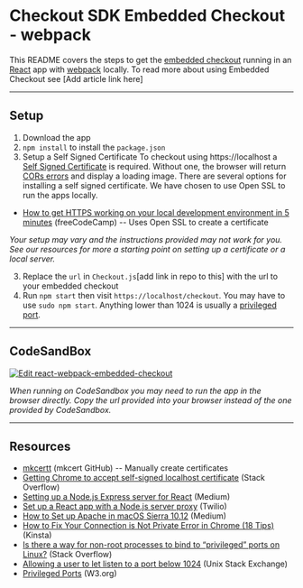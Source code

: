 # Checkout SDK Embedded Checkout - webpack

This README covers the steps to get the [embedded checkout](https://github.com/bigcommerce/checkout-sdk-js/blob/3a8220bdc3e81f9630954fd88420aded5b9daca3/docs/README.md#embedcheckout) running in an [React](https://reactjs.org/) app with [webpack](https://webpack.js.org/) locally. To read more about using Embedded Checkout see [Add article link here]

---
## Setup  

1. Download the app
2. `npm install` to install the `package.json`
3. Setup a Self Signed Certificate
To checkout using https://localhost a [Self Signed Certificate](https://en.wikipedia.org/wiki/Self-signed_certificate) is required.  Without one, the browser will return [CORs errors](https://medium.com/bigcommerce-developer-blog/lets-talk-about-cors-84800c726919?source=friends_link&sk=6268ac136f7e7d52af14d92c3af78413) and display a loading image. There are several options for installing a self signed certificate. We have chosen to use Open SSL to run the apps locally.

 - [How to get HTTPS working on your local development environment in 5 minutes](https://www.freecodecamp.org/news/how-to-get-https-working-on-your-local-development-environment-in-5-minutes-7af615770eec/) (freeCodeCamp) -- Uses Open SSL to create a certificate

*Your setup may vary and the instructions provided may not work for you. See our resources for more a starting point on setting up a certificate or a local server.*

3. Replace the `url` in `Checkout.js`[add link in repo to this] with the url to your embedded checkout
4.  Run `npm start` then visit `https://localhost/checkout`. You may have to use `sudo npm start`.  Anything lower than 1024 is usually a [privileged port](https://www.w3.org/Daemon/User/Installation/PrivilegedPorts.html). 

---
## CodeSandBox
[![Edit react-webpack-embedded-checkout](https://codesandbox.io/static/img/play-codesandbox.svg)](https://codesandbox.io/s/react-webpack-embedded-checkout-qucfg?fontsize=14)

*When running on CodeSandbox you may need to run the app in the browser directly. Copy the url provided into your browser instead of the one provided by CodeSandbox.* 

---

 ## Resources
 
 - [mkcertt](https://github.com/FiloSottile/mkcert) (mkcert GitHub) -- Manually create certificates
 - [Getting Chrome to accept self-signed localhost certificate](https://stackoverflow.com/questions/7580508/getting-chrome-to-accept-self-signed-localhost-certificate) (Stack Overflow)
 - [Setting up a Node.js Express server for React](https://medium.com/@maison.moa/setting-up-an-express-backend-server-for-create-react-app-bc7620b20a61) (Medium)
 - [Set up a React app with a Node.js server proxy](https://www.twilio.com/blog/react-app-with-node-js-server-proxy) (Twilio)
 - [How to Set up Apache in macOS Sierra 10.12](https://medium.com/@JohnFoderaro/how-to-set-up-apache-in-macos-sierra-10-12-bca5a5dfffba) (Medium)
 - [How to Fix Your Connection is Not Private Error in Chrome (18 Tips)](https://kinsta.com/blog/your-connection-is-not-private/) (Kinsta)
 - [Is there a way for non-root processes to bind to “privileged” ports on Linux?](https://stackoverflow.com/questions/413807/is-there-a-way-for-non-root-processes-to-bind-to-privileged-ports-on-linux/414258#414258) (Stack Overflow)
 - [Allowing a user to let listen to a port below 1024](https://unix.stackexchange.com/questions/10735/allowing-a-user-to-let-listen-to-a-port-below-1024) (Unix Stack Exchange)
- [Privileged Ports](https://www.w3.org/Daemon/User/Installation/PrivilegedPorts.html) (W3.org)